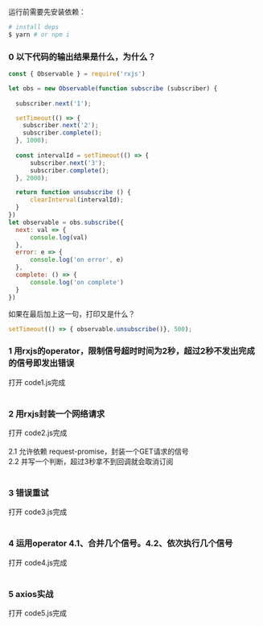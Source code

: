 <!--
 * @Author: Cellphoness
 * @Date: 2022-01-09 15:44:37
 * @LastEditors: Cellphoness
 * @LastEditTime: 2022-01-10 17:44:18
 * @FilePath: /learn-js/rxjs/README.md
 * @Description: 
-->
运行前需要先安装依赖：
```sh
# install deps
$ yarn # or npm i

```
### 0 以下代码的输出结果是什么，为什么？
```javascript
const { Observable } = require('rxjs')

let obs = new Observable(function subscribe (subscriber) {
  
  subscriber.next('1');

  setTimeout(() => {
    subscriber.next('2');
    subscriber.complete();
  }, 1000);
  
  const intervalId = setTimeout(() => {
      subscriber.next('3');
      subscriber.complete();
  }, 2000);

  return function unsubscribe () {
      clearInterval(intervalId);
  }
})
let observable = obs.subscribe({
  next: val => {
      console.log(val)
  },
  error: e => {
      console.log('on error', e)
  },
  complete: () => {
      console.log('on complete')
  }
})
```
如果在最后加上这一句，打印又是什么？
```javascript
setTimeout(() => { observable.unsubscribe()}, 500);
```

### 1 用rxjs的operator，限制信号超时时间为2秒，超过2秒不发出完成的信号即发出错误
打开 code1.js完成
<br />
<br />
### 2 用rxjs封装一个网络请求
打开 code2.js完成
<br />
<br />
2.1 允许依赖 request-promise，封装一个GET请求的信号 
<br />
2.2 并写一个判断，超过3秒拿不到回调就会取消订阅
<br />
<br />
### 3 错误重试
打开 code3.js完成
<br />
<br />
### 4 运用operator 4.1、合并几个信号。4.2、依次执行几个信号
打开 code4.js完成
<br />
<br />
### 5 axios实战
打开 code5.js完成